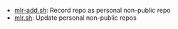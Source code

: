* [mlr-add.sh](https://gist.github.com/7c98ecc06c8988faf589#file-mlr-add-sh): Record repo as personal non-public repo
* [mlr.sh](https://gist.github.com/7c98ecc06c8988faf589#file-mlr-sh): Update personal non-public repos
